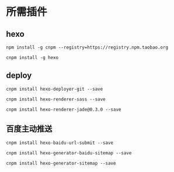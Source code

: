 # 所需插件

## hexo

```
npm install -g cnpm --registry=https://registry.npm.taobao.org
```

```
cnpm install -g hexo
```

## deploy

```
cnpm install hexo-deployer-git --save 
```

```
cnpm install hexo-renderer-sass --save
```

```
cnpm install hexo-renderer-jade@0.3.0 --save
```

## 百度主动推送

``` 
cnpm install hexo-baidu-url-submit --save
```

```
cnpm install hexo-generator-baidu-sitemap --save
```

```
cnpm install hexo-generator-sitemap --save
```







